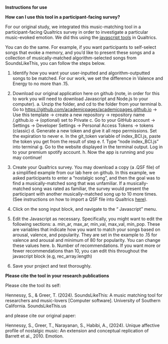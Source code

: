 **Instructions for use**

**How can I use this tool in a participant-facing survey?**

For our original study, we integrated this music-matching tool in a participant-facing Qualtrics survey in order to investigate a particular music-evoked emotion. We did this using the [javascript tools]([url](https://www.qualtrics.com/support/survey-platform/survey-module/question-options/add-javascript/)) in Qualtrics.

You can do the same. For example, if you want participants to self-select songs that evoke a memory, and you’d like to present these songs and a collection of musically-matched algorithm-selected songs from SoundsLikeThis, you can follow the steps below.

1. Identify how you want your user-inputted and algorithm-outputted songs to be matched. For our work, we set the difference in Valence and Energy to no more than .15.

2. Download our original application here on github (note, in order for this to work you will need to download Javascript and Node.js to your computer).
   a. Unzip the folder, and cd to the folder from your terminal
   b. Go to https://github.com/academicpages/academicpages.github.io -> Use this template -> create a new repository -> repository name <your github username>/<your github username>.github.io -> (optional) set to Private 
   c. Go to your GitHub account → Settings → Developer Settings → Personal Access Tokens -> tokens (classic)
   d. Generate a new token and give it all repo permissions. Set the expiration to never
   e. In the git_token variable of index_BCI.js, paste the token you get from the result of step e.
   f. Type “node index_BCI.js” into terminal
   g. Go to the website displayed in the terminal output. Log in to your premium spotify account.
   h. Now the app is running and you may continue!

4. Create your Qualtrics survey. You may download a copy (a .QSF file) of a simplified example from our lab here on github. In this example, we asked participants to enter a “nostalgic song”, and then the goal was to find a musically-matched song that was unfamiliar. If a musically-matched song was rated as familiar, the survey would present the participant with another musically-matched song up to 10 more times. (See instructions on how to import a QSF file into Qualtrics [here]([url](https://www.qualtrics.com/support/survey-platform/survey-module/survey-tools/import-and-export-surveys/))).

5. Click on the song input block, and navigate to the “ Javascript” menu.

6. Edit the Javascript as necessary. Specifically, you might want to edit the following sections:
   a. min_ar, max_ar, min_val, max_val, min_pop. These are variables that indicate how you want to match your songs based on arousal, valence, and popularity. They are set in the example to .15 for valence and arousal and minimum of 80 for popularity. You can change these values here.
   b. Number of recommendations. If you want more or fewer recommendations than 10, you can edit this throughout the javascript block (e.g, rec_array.length)

7. Save your project and test thoroughly.


**Please cite the tool in your research publications**

Please cite the tool its self:

Hennessy, S., & Greer, T. (2024). SoundsLikeThis: A music matching tool for researchers and music-lovers [Computer software]. University of Southern California. SoundsLikeThis.us

and please cite our original paper:

Hennessy, S., Greer, T., Narayanan, S., Habibi, A., (2024). Unique affective profile of nostalgic music: An extension and conceptual replication of Barrett et al., 2010. Emotion.


